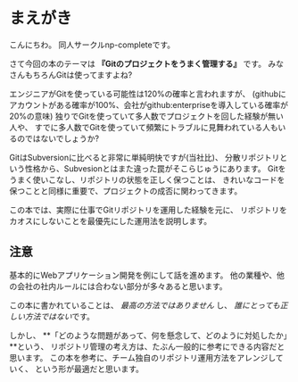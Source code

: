 # まえがき

こんにちわ。
同人サークルnp-completeです。

さて今回の本のテーマは
**『Gitのプロジェクトをうまく管理する』**
です。
みなさんもちろんGitは使ってますよね?

エンジニアがGitを使っている可能性は120%の確率と言われますが、
(githubにアカウントがある確率が100%、会社がgithub:enterpriseを導入している確率が20%の意味)
独りでGitを使っていて多人数でプロジェクトを回した経験が無い人や、
すでに多人数でGitを使っていて頻繁にトラブルに見舞われている人もいるのではないでしょうか?

GitはSubversionに比べると非常に単純明快ですが(当社比)、
分散リポジトリという性格から、Subvesionとはまた違った罠がそこらじゅうにあります。
Gitをうまく使いこなし、リポジトリの状態を正しく保つことは、
きれいなコードを保つことと同様に重要で、プロジェクトの成否に関わってきます。

この本では、実際に仕事でGitリポジトリを運用した経験を元に、
リポジトリをカオスにしないことを最優先にした運用法を説明します。

## 注意

基本的にWebアプリケーション開発を例にして話を進めます。
他の業種や、他の会社の社内ルールには合わない部分が多々あると思います。

この本に書かれていることは、
*最高の方法ではありません* し、
*誰にとっても正しい方法ではない*です。

しかし、
**「どのような問題があって、何を懸念して、どのように対処したか」**という、
リポジトリ管理の考え方は、たぶん一般的に参考にできる内容だと思います。
この本を参考に、チーム独自のリポジトリ運用方法をアレンジしていく、
という形が最適だと思います。
